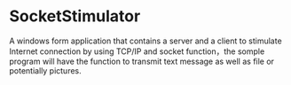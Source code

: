 # SocketStimulator
A windows form application that contains a server and a client to stimulate Internet connection by using TCP/IP and socket function，the somple program will have the function to transmit text message as well as file or potentially pictures.

